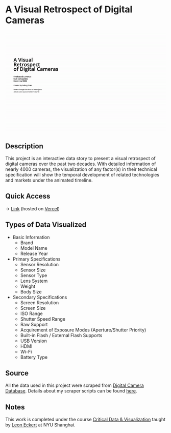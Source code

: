# A Visual Retrospect of Digital Cameras
![Animated Cover](img/cover.gif)
## Description
This project is an interactive data story to present a visual retrospect of digital cameras over the past two decades. With detailed information of nearly 4000 cameras, the visualization of any factor(s) in their technical specification will show the temporal development of related technologies and markets under the animated timeline.

## Quick Access
-> [Link](https://digicam-retrospect.vercel.app/) (hosted on [Vercel](https://vercel.com))

## Types of Data Visualized
- Basic Information
  - Brand
  - Model Name
  - Release Year
- Primary Specifications
  - Sensor Resolution
  - Sensor Size
  - Sensor Type
  - Lens System
  - Weight
  - Body Size
- Secondary Specifications
  - Screen Resolution
  - Screen Size
  - ISO Range
  - Shutter Speed Range
  - Raw Support
  - Acquirement of Exposure Modes (Aperture/Shutter Priority)
  - Built-in Flash / External Flash Supports
  - USB Version
  - HDMI
  - Wi-Fi
  - Battery Type

## Source
All the data used in this project were scraped from [Digital Camera Database](https://www.digicamdb.com/). Details about my scraper scripts can be found [here](/scraper).

## Notes
This work is completed under the course [Critical Data & Visualization](https://github.com/leoneckert/critical-data-and-visualization-spring-2020) taught by [Leon Eckert](https://leoneckert.com/) at NYU Shanghai.
